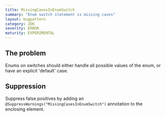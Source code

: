 ```yaml
---
title: MissingCasesInEnumSwitch
summary: "Enum switch statement is missing cases"
layout: bugpattern
category: JDK
severity: ERROR
maturity: EXPERIMENTAL
---
```


<!--
*** AUTO-GENERATED, DO NOT MODIFY ***
To make changes, edit the @BugPattern annotation or the explanation in docs/bugpattern.
-->

## The problem
Enums on switches should either handle all possible values of the enum, or have an explicit 'default' case.

## Suppression
Suppress false positives by adding an `@SuppressWarnings("MissingCasesInEnumSwitch")` annotation to the enclosing element.
